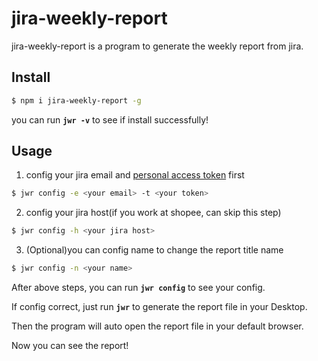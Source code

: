 # jira-weekly-report

jira-weekly-report is a program to generate the weekly report from jira.

## Install

```bash
$ npm i jira-weekly-report -g
```

you can run **`jwr -v`** to see if install successfully!

## Usage

1. config your jira email and [personal access token](https://confluence.atlassian.com/enterprise/using-personal-access-tokens-1026032365.html) first

```bash
$ jwr config -e <your email> -t <your token>
```

2. config your jira host(if you work at shopee, can skip this step)

```bash
$ jwr config -h <your jira host>
```

3. (Optional)you can config name to change the report title name

```bash
$ jwr config -n <your name>
```

After above steps, you can run **`jwr config`** to see your config.

If config correct, just run **`jwr`** to generate the report file in your Desktop.

Then the program will auto open the report file in your default browser.

Now you can see the report!